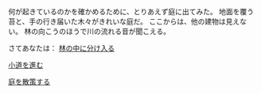 何が起きているのかを確かめるために、とりあえず庭に出てみた。
地面を覆う苔と、手の行き届いた木々がきれいな庭だ。
ここからは、他の建物は見えない。
林の向こうのほうで川の流れる音が聞こえる。

さてあなたは：
[林の中に分け入る](../beanus/beanus.md)

[小道を進む](../path/path.md)

[庭を散策する](../stroll/stroll.md)
